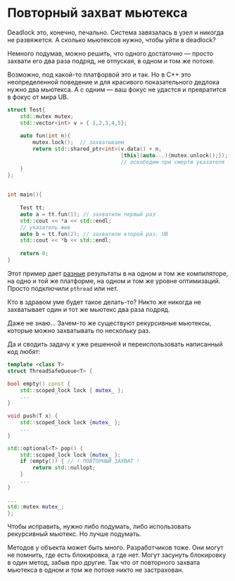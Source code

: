 # Повторный захват мьютекса

Deadlock это, конечно, печально. Система завязалась в узел и никогда не развяжется.
А сколько мьютексов нужно, чтобы уйти в deadlock?

Немного подумав, можно решить, что одного достаточно — просто захвати его два раза подряд, не отпуская, в одном и том же потоке.

Возможно, под какой-то платфорвой это и так. Но в C++ это неопределенной поведение и 
для красивого показательного дедлока нужно два мьютекса. А с одним — ваш фокус не удастся и превратится в фокус от мира UB.

```C++
struct Test{
    std::mutex mutex;
    std::vector<int> v = { 1,2,3,4,5};
    
    auto fun(int n){
        mutex.lock();  // захватываем
        return std::shared_ptr<int>(v.data() + n, 
                                    [this](auto...){mutex.unlock();});
                                    // освободим при смерти указателя
    }
};
    
    
int main(){
    
    Test tt;
    auto a = tt.fun(1); // захватили первый раз
    std::cout << *a << std::endl;
    // указатель жив
    auto b = tt.fun(2); // захватили второй раз. UB
    std::cout << *b << std::endl;
    
    return 0;
}
```

Этот пример дает [разные](https://godbolt.org/z/aoren4) результаты в на одном и том же компиляторе, на одно и той же платформе, на одном и том же уровне оптимизаций. Просто подключили `pthread` или нет.

Кто в здравом уме будет такое делать-то? Никто же никогда не захватывает один и тот же мьютекс два раза подряд.

Даже не знаю... Зачем-то же существуют рекурсивные мьютексы, которые можно захватывать по нескольку раз.

Да и сводить задачу к уже решенной и переиспользовать написанный код любят:

```C++
template <class T>
struct ThreadSafeQueue<T> {

bool empty() const {
    std::scoped_lock lock { mutex_ };
    ...
}

void push(T x) {
    std::scoped_lock lock {mutex_ };
    ...
}

std::optional<T> pop() {
    std::scoped_lock lock {mutex_ };
    if (empty()) { // ! ПОВТОРНЫЙ ЗАХВАТ !
        return std::nullopt;
    }
    ...
}

...
std::mutex mutex_;
};
```

Чтобы исправить, нужно либо подумать, либо использовать рекурсивный мьютекс.
Но лучше подумать.

Методов у объекта может быть много. Разработчиков тоже. Они могут не помнить, где есть блокировка, а где нет. Могут засунуть блокировку в один метод, забыв про другие. Так что от повторного захвата мьютекса в одном и том же потоке никто не застрахован.